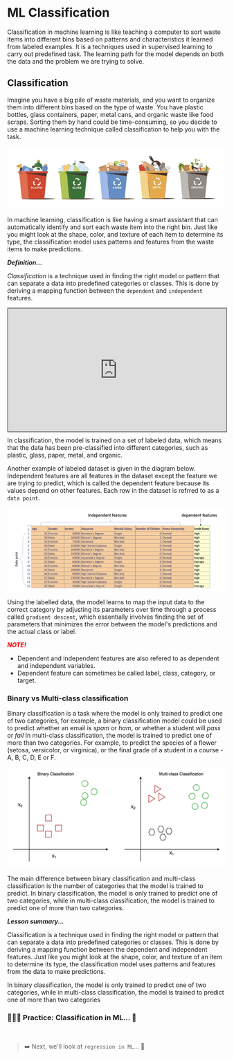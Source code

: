 # ML Classification
Classification in machine learning is like teaching a computer to sort waste items into different bins based on patterns and characteristics it learned from labeled examples. It is a techniques used in supervised learning to carry out predefined task. The learning path for the model depends on both the data and the problem we are trying to solve. 

##  Classification
Imagine you have a big pile of waste materials, and you want to organize them into different bins based on the type of waste. You have plastic bottles, glass containers, paper, metal cans, and organic waste like food scraps. Sorting them by hand could be time-consuming, so you decide to use a machine learning technique called classification to help you with the task.

![classification.webp](./ml/classification.webp)

In machine learning, classification is like having a smart assistant that can automatically identify and sort each waste item into the right bin. Just like you might look at the shape, color, and texture of each item to determine its type, the classification model uses patterns and features from the waste items to make predictions.

<aside>

**_Definition..._**

_Classification_ is a technique used in finding the right model or pattern that can separate a data into predefined categories or classes. This is done by deriving a mapping function between the `dependent` and `independent` features.
</aside>

<div style="position: relative; padding-bottom: 56.25%; height: 0;"><iframe src="https://www.youtube.com/embed/8TuRJg76sW8" title="Machine Learning" frameborder="0" allow="accelerometer; autoplay; clipboard-write; encrypted-media; gyroscope; picture-in-picture" allowfullscreen style="position: absolute; top: 0; left: 0; width: 100%; height: 100%; border: 2px solid grey;"></iframe></div>

In classification, the model is trained on a set of labeled data, which means that the data has been pre-classified into different categories, such as plastic, glass, paper, metal, and organic. 

Another example of labeled dataset is given in the diagram below. Independent features are all features in the dataset except the feature we are trying to predict, which is called the dependent feature because its values depend on other features. Each row in the dataset is refrred to as a `data point`.

![dependent-independent-features.png](./ml/dependent-independent-features.png)

Using the labelled data, the model learns to map the input data to the correct category by adjusting its parameters over time through a process called `gradient descent`, which essentially involves finding the set of parameters that minimizes the error between the model's predictions and the actual class or label.

<aside>

**_<span style="color: red;"> NOTE! </span>_**

- Dependent and independent features are also refered to as dependent and independent variables.
- Dependent feature can sometimes be called label, class, category, or target.
</aside>


### Binary vs Multi-class classification
Binary classification is a task where the model is only trained to predict one of two categories, for example, a binary classification model could be used to predict whether an email is _spam_ or _ham_, or whether a student will _pass_ or _fail_ In multi-class classification, the model is trained to predict one of more than two categories. For example, to predict the species of a flower (setosa, versicolor, or virginica), or the final grade of a student in a course - A, B, C, D, E or F.

![](./ml/binary-classification.png)

The main difference between binary classification and multi-class classification is the number of categories that the model is trained to predict. In binary classification, the model is only trained to predict one of two categories, while in multi-class classification, the model is trained to predict one of more than two categories.

<aside>

**_Lesson summary..._**

Classification is a technique used in finding the right model or pattern that can separate a data into predefined categories or classes. This is done by deriving a mapping function between the dependent and independent features. Just like you might look at the shape, color, and texture of an item to determine its type, the classification model uses patterns and features from the data  to make predictions.

In binary classification, the model is only trained to predict one of two categories, while in multi-class classification, the model is trained to predict one of more than two categories
</aside>

### 👩🏾‍🎨 Practice: Classification in ML... 🎯

<br>

> ➡️ Next, we'll look at `regression in ML`... 🎯


